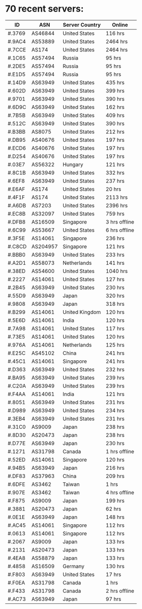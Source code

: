# 70 recent servers:

| ID | ASN | Server Country | Online |
| ------ | ------ | ------ | ------ |
| #.3769 | AS46844 | United States | 116 hrs |
| #.9AC4 | AS53889 | United States | 2464 hrs |
| #.7CCE | AS174 | United States | 2464 hrs |
| #.1C65 | AS57494 | Russia | 95 hrs |
| #.2DE5 | AS57494 | Russia | 95 hrs |
| #.E1D5 | AS57494 | Russia | 95 hrs |
| #.14D9 | AS63949 | United States | 435 hrs |
| #.602D | AS63949 | United States | 399 hrs |
| #.9701 | AS63949 | United States | 390 hrs |
| #.6D9C | AS63949 | United States | 162 hrs |
| #.7B5B | AS63949 | United States | 409 hrs |
| #.512C | AS63949 | United States | 390 hrs |
| #.B3BB | AS8075 | United States | 212 hrs |
| #.DB95 | AS40676 | United States | 197 hrs |
| #.ECD6 | AS40676 | United States | 197 hrs |
| #.D254 | AS40676 | United States | 197 hrs |
| #.03E7 | AS56322 | Hungary | 121 hrs |
| #.8C1B | AS63949 | United States | 332 hrs |
| #.6EF8 | AS63949 | United States | 237 hrs |
| #.E6AF | AS174 | United States | 20 hrs |
| #.4F1F | AS174 | United States | 2113 hrs |
| #.A6DB | AS7203 | United States | 2396 hrs |
| #.EC8B | AS32097 | United States | 759 hrs |
| #.DFB8 | AS16509 | Singapore | 3 hrs offline |
| #.6C99 | AS53667 | United States | 6 hrs offline |
| #.3F5E | AS14061 | Singapore | 236 hrs |
| #.C8CD | AS204957 | Singapore | 121 hrs |
| #.BBB0 | AS63949 | United States | 233 hrs |
| #.A2D1 | AS58073 | Netherlands | 141 hrs |
| #.38ED | AS54600 | United States | 1040 hrs |
| #.2227 | AS14061 | United States | 127 hrs |
| #.2B45 | AS63949 | United States | 230 hrs |
| #.55D9 | AS63949 | Japan | 320 hrs |
| #.9808 | AS63949 | Japan | 318 hrs |
| #.B299 | AS14061 | United Kingdom | 120 hrs |
| #.5E6D | AS14061 | India | 120 hrs |
| #.7A98 | AS14061 | United States | 117 hrs |
| #.73E5 | AS14061 | United States | 120 hrs |
| #.976A | AS14061 | Netherlands | 125 hrs |
| #.E25C | AS45102 | China | 241 hrs |
| #.45C1 | AS14061 | Singapore | 241 hrs |
| #.D363 | AS63949 | United States | 232 hrs |
| #.BA95 | AS63949 | United States | 239 hrs |
| #.C20A | AS63949 | United States | 239 hrs |
| #.F4AA | AS14061 | India | 121 hrs |
| #.8051 | AS63949 | United States | 231 hrs |
| #.D989 | AS63949 | United States | 234 hrs |
| #.3EB4 | AS63949 | United States | 231 hrs |
| #.31C0 | AS9009 | Japan | 238 hrs |
| #.8D30 | AS20473 | Japan | 238 hrs |
| #.D77E | AS63949 | Japan | 230 hrs |
| #.1271 | AS31798 | Canada | 1 hrs offline |
| #.52ED | AS14061 | Singapore | 120 hrs |
| #.94B5 | AS63949 | Japan | 216 hrs |
| #.DF83 | AS37963 | China | 209 hrs |
| #.6DFE | AS3462 | Taiwan | 1 hrs |
| #.907E | AS3462 | Taiwan | 4 hrs offline |
| #.F875 | AS9009 | Japan | 199 hrs |
| #.3881 | AS20473 | Japan | 62 hrs |
| #.0E1E | AS63949 | Japan | 148 hrs |
| #.AC45 | AS14061 | Singapore | 112 hrs |
| #.0613 | AS14061 | Singapore | 112 hrs |
| #.2067 | AS9009 | Japan | 133 hrs |
| #.2131 | AS20473 | Japan | 133 hrs |
| #.4EA8 | AS58879 | Japan | 133 hrs |
| #.4858 | AS16509 | Germany | 130 hrs |
| #.F803 | AS63949 | United States | 17 hrs |
| #.F0EA | AS31798 | Canada | 1 hrs |
| #.F433 | AS31798 | Canada | 2 hrs offline |
| #.AC73 | AS63949 | Japan | 97 hrs |


